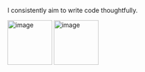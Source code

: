 I consistently aim to write code thoughtfully.

<img src="https://github.com/JacobDiazCruz/JacobDiazCruz/assets/40680430/6aadeaeb-469a-4645-98a6-a56fc26ada12" width="100" alt="image">
<img src="https://github.com/JacobDiazCruz/JacobDiazCruz/assets/40680430/3f5872b0-ba5e-4cb1-96d5-cb1441411e6c" width="100" alt="image">



